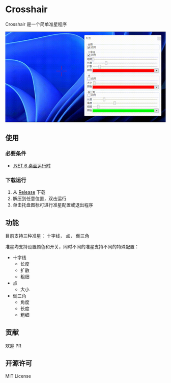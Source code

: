 # Crosshair

Crosshair 是一个简单准星程序

![crosshair](images/crosshair.gif)

## 使用

### 必要条件

- [.NET 6 桌面运行时](https://dotnet.microsoft.com/zh-cn/download/dotnet/6.0)

### 下载运行

1. 从 [Release](https://github.com/fissssssh/Crosshair/releases) 下载
2. 解压到任意位置，双击运行
3. 单击托盘图标可进行准星配置或退出程序

## 功能

目前支持三种准星： 十字线， 点， 倒三角

准星均支持设置颜色和开关，同时不同的准星支持不同的特殊配置：

- 十字线
  - 长度
  - 扩散
  - 粗细
- 点
  - 大小
- 倒三角
  - 角度
  - 长度
  - 粗细

## 贡献

欢迎 PR

## 开源许可

MIT License
